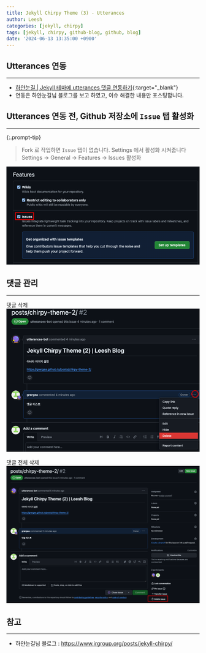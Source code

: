 ```yaml
---
title: Jekyll Chirpy Theme (3) - Utterances
author: Leesh
categories: [jekyll, chirpy] 
tags: [jekyll, chirpy, github-blog, github, blog]
date: '2024-06-13 13:35:00 +0900'
---
```

## Utterances 연동

---
* [하얀눈길 | Jekyll 테마에 utterances 댓글 연동하기](https://www.irgroup.org/posts/utternace-comments-system/){:target="_blank"}
* 연동은 하얀눈길님 블로그를 보고 하였고, 이슈 해결한 내용만 포스팅합니다.

## Utterances 연동 전, Github 저장소에 `Issue` 탭 활성화

---
{:.prompt-tip}
> Fork 로 작업하면 `Issue` 탭이 없습니다. Settings 에서 활성화 시켜줍니다\
> Settings -> General -> Features -> Issues 활성화

![](/assets/img/2024-06-13-chirpy-theme-3_images/4d7a5fce.png)

## 댓글 관리

-- -
댓글 삭제
![](/assets/img/2024-06-13-chirpy-theme-3_images/0fe85923.png)

댓글 전체 삭제
![](/assets/img/2024-06-13-chirpy-theme-3_images/478321ff.png)

## 참고

---
* 하얀눈길님 블로그 : https://www.irgroup.org/posts/jekyll-chirpy/
